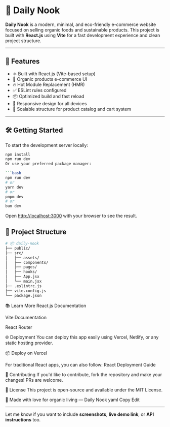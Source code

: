 
# 🌿 Daily Nook

**Daily Nook** is a modern, minimal, and eco-friendly e-commerce website focused on selling organic foods and sustainable products. This project is built with **React.js** using **Vite** for a fast development experience and clean project structure.

---

## 🚀 Features

- ⚛️ Built with React.js (Vite-based setup)
- 🌱 Organic products e-commerce UI
- 🔥 Hot Module Replacement (HMR)
- ✅ ESLint rules configured
- 📦 Optimized build and fast reload
- 📱 Responsive design for all devices
- 🛒 Scalable structure for product catalog and cart system

---

## 🛠️ Getting Started

To start the development server locally:

```bash
npm install
npm run dev
Or use your preferred package manager:

```bash
npm run dev
# or
yarn dev
# or
pnpm dev
# or
bun dev
```

Open [http://localhost:3000](http://localhost:3000) with your browser to see the
result.

## 📁 Project Structure
```bash
# 📦 daily-nook
├── public/
├── src/
│   ├── assets/
│   ├── components/
│   ├── pages/
│   ├── hooks/
│   ├── App.jsx
│   └── main.jsx
├── .eslintrc.js
├── vite.config.js
└── package.json
```
📚 Learn More
React.js Documentation

Vite Documentation

React Router

🌐 Deployment
You can deploy this app easily using Vercel, Netlify, or any static hosting provider.

📦 Deploy on Vercel

For traditional React apps, you can also follow: React Deployment Guide

🙌 Contributing
If you'd like to contribute, fork the repository and make your changes! PRs are welcome.

📄 License
This project is open-source and available under the MIT License.

💚 Made with love for organic living — Daily Nook
yaml
Copy
Edit

---

Let me know if you want to include **screenshots**, **live demo link**, or **API instructions** too.







